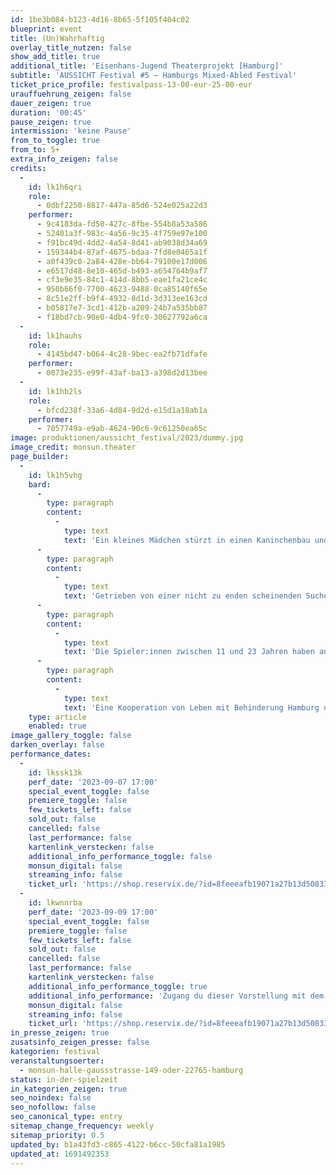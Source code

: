 ```yaml
---
id: 1be3b084-b123-4d16-8b65-5f105f404c02
blueprint: event
title: (Un)Wahrhaftig
overlay_title_nutzen: false
show_add_title: true
additional_title: 'Eisenhans-Jugend Theaterprojekt [Hamburg]'
subtitle: 'AUSSICHT Festival #5 – Hamburgs Mixed-Abled Festival'
ticket_price_profile: festivalpass-13-00-eur-25-00-eur
urauffuehrung_zeigen: false
dauer_zeigen: true
duration: '00:45'
pause_zeigen: true
intermission: 'keine Pause'
from_to_toggle: true
from_to: 5+
extra_info_zeigen: false
credits:
  -
    id: lk1h6qri
    role:
      - 0dbf2250-8817-447a-85d6-524e025a22d3
    performer:
      - 9c4183da-fd50-427c-8fbe-554b8a53a586
      - 52401a3f-983c-4a56-9c35-4f759e97e100
      - f91bc49d-4dd2-4a54-8d41-ab9038d34a69
      - 159344b4-87af-4675-bdaa-7fd8e0465a1f
      - a0f439c0-2a84-428e-bb64-79100e17d006
      - e6517d48-8e10-465d-b493-a654764b9af7
      - cf3e9e35-84c1-414d-8bb5-eae1fa21ce4c
      - 950b66f0-7700-4623-9488-0ca85140f65e
      - 8c51e2ff-b9f4-4932-8d1d-3d313ee163cd
      - b05817e7-3cd1-412b-a209-24b7a535bb87
      - f18bd7cb-90e0-4db4-9fc0-30627792a6ca
  -
    id: lk1hauhs
    role:
      - 4145bd47-b064-4c28-9bec-ea2fb71dfafe
    performer:
      - 0073e235-e99f-43af-ba13-a398d2d13bee
  -
    id: lk1hb2ls
    role:
      - bfcd238f-33a6-4d84-9d2d-e15d1a18ab1a
    performer:
      - 7057749a-e9ab-4624-90c6-9c61250ea65c
image: produktionen/aussicht_festival/2023/dummy.jpg
image_credit: monsun.theater
page_builder:
  -
    id: lk1h5vhg
    bard:
      -
        type: paragraph
        content:
          -
            type: text
            text: 'Ein kleines Mädchen stürzt in einen Kaninchenbau und erwacht aus der Realität. Sie rutscht von einer Situation in die Nächste und ist immer wieder mit ihrer eigenen Vorstellungskraft konfrontiert. Traum oder Albtraum? Was ist echt und was nicht? Wer ist böse und wer ist gut?'
      -
        type: paragraph
        content:
          -
            type: text
            text: 'Getrieben von einer nicht zu enden scheinenden Suche trifft Alice immer wieder auf (un)wahrhaftige Wesen und taucht in ihre Welt ein. Eine Welt, der niemand zu entkommen scheint.'
      -
        type: paragraph
        content:
          -
            type: text
            text: 'Die Spieler:innen zwischen 11 und 23 Jahren haben anhand der Geschichte von „Alice im Wunderland“ von Lewis Carroll, die Verrücktheiten der Realität hinterfragt und sich auf die Suche nach ihrem Platz in unserer Welt begeben. Wer wohnt eigentlich im Wunderland und wer hat die Freiheit, dieses zu verlassen?'
      -
        type: paragraph
        content:
          -
            type: text
            text: 'Eine Kooperation von Leben mit Behinderung Hamburg und Thalia Treffpunkt.'
    type: article
    enabled: true
image_gallery_toggle: false
darken_overlay: false
performance_dates:
  -
    id: lkssk13k
    perf_date: '2023-09-07 17:00'
    special_event_toggle: false
    premiere_toggle: false
    few_tickets_left: false
    sold_out: false
    cancelled: false
    last_performance: false
    kartenlink_verstecken: false
    additional_info_performance_toggle: false
    monsun_digital: false
    streaming_info: false
    ticket_url: 'https://shop.reservix.de/?id=8feeeafb19071a27b13d5083379d95183e9ab490f2f135faf80b2fecfc1ba00f2aba7ad8945f4a4292549eb86feddc1b&vID=7337&eventGrpID=444675'
  -
    id: lkwnnrba
    perf_date: '2023-09-09 17:00'
    special_event_toggle: false
    premiere_toggle: false
    few_tickets_left: false
    sold_out: false
    cancelled: false
    last_performance: false
    kartenlink_verstecken: false
    additional_info_performance_toggle: true
    additional_info_performance: 'Zugang du dieser Vorstellung mit dem Festivalpass [AUSSICHT Festival 2023] oder einem Ticket der Theaternacht Hamburg 2023.'
    monsun_digital: false
    streaming_info: false
    ticket_url: 'https://shop.reservix.de/?id=8feeeafb19071a27b13d5083379d95183e9ab490f2f135faf80b2fecfc1ba00f2aba7ad8945f4a4292549eb86feddc1b&vID=7337&eventGrpID=444675'
in_presse_zeigen: true
zusatsinfo_zeigen_presse: false
kategorien: festival
veranstaltungsoerter:
  - monsun-halle-gaussstrasse-149-oder-22765-hamburg
status: in-der-spielzeit
in_kategorien_zeigen: true
seo_noindex: false
seo_nofollow: false
seo_canonical_type: entry
sitemap_change_frequency: weekly
sitemap_priority: 0.5
updated_by: b1a43fd3-c865-4122-b6cc-50cfa81a1985
updated_at: 1691492353
---
```

